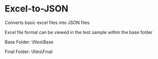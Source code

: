 # Excel-to-JSON

Converts basic excel files into JSON files

Excel file formal can be viewed in the test sample within the base folder

Base Folder: \files\Base

Final Folder: \files\Final

